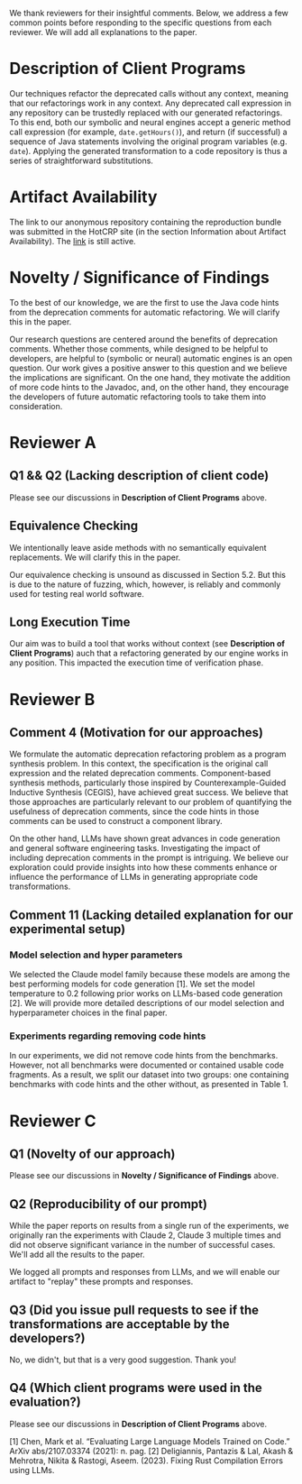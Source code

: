 We thank reviewers for their insightful comments. Below, we address a few common points before responding to the specific questions from each reviewer. We will add all explanations to the paper.

# Description of Client Programs
Our techniques refactor the deprecated calls without any context, meaning that our refactorings work in any context. Any deprecated call expression in any repository can be trustedly replaced with our generated refactorings. To this end, both our symbolic and neural engines accept a generic method call expression (for example, `date.getHours()`), and return (if successful) a sequence of Java statements involving the original program variables (e.g. `date`). Applying the generated transformation to a code repository is thus a series of straightforward substitutions.

# Artifact Availability
The link to our anonymous repository containing the reproduction bundle was submitted in the HotCRP site (in the section Information about Artifact Availability). The [link](https://anonymous.4open.science/r/refactoring-synthesis-3078/README.md) is still active.

# Novelty / Significance of Findings
To the best of our knowledge, we are the first to use the Java code hints from the deprecation comments for automatic refactoring. We will clarify this in the paper. 

Our research questions are centered around the benefits of deprecation comments. Whether those comments, while designed to be helpful to developers, are helpful to (symbolic or neural) automatic engines is an open question. Our work gives a positive answer to this question and we believe the implications are significant. On the one hand, they motivate the addition of more code hints to the Javadoc, and, on the other hand, they encourage the developers of future automatic refactoring tools to take them into consideration.

# Reviewer A
## Q1 && Q2 (Lacking description of client code)
Please see our discussions in __Description of Client Programs__ above. 

## Equivalence Checking
We intentionally leave aside methods with no semantically equivalent replacements. We will clarify this in the paper.

Our equivalence checking is unsound as discussed in Section 5.2. But this is due to the nature of fuzzing, which, however, is reliably and commonly used for testing real world software.

## Long Execution Time
Our aim was to build a tool that works without context (see __Description of Client Programs__) auch that a refactoring generated by our engine works in any position. This impacted the execution time of verification phase.

# Reviewer B
## Comment 4 (Motivation for our approaches)
We formulate the automatic deprecation refactoring problem as a program synthesis problem. In this context, the specification is the original call expression and the related deprecation comments. Component-based synthesis methods, particularly those inspired by Counterexample-Guided Inductive Synthesis (CEGIS), have achieved great success. We believe that those approaches are particularly relevant to our problem of quantifying the usefulness of deprecation comments, since the code hints in those comments can be used to construct a component library.

On the other hand, LLMs have shown great advances in code generation and general software engineering tasks. Investigating the impact of including deprecation comments in the prompt is intriguing. We believe our exploration could provide insights into how these comments enhance or influence the performance of LLMs in generating appropriate code transformations.

## Comment 11 (Lacking detailed explanation for our experimental setup)
### Model selection and hyper parameters
We selected the Claude model family because these models are among the best performing models for code generation [1]. We set the model temperature to 0.2 following prior works on LLMs-based code generation [2]. We will provide more detailed descriptions of our model selection and hyperparameter choices in the final paper.

### Experiments regarding removing code hints
In our experiments, we did not remove code hints from the benchmarks. However, not all benchmarks were documented or contained usable code fragments.  As a result, we split our dataset into two groups: one containing benchmarks with code hints and the other without, as presented in Table 1.

# Reviewer C
## Q1 (Novelty of our approach)
Please see our discussions in __Novelty / Significance of Findings__ above. 

## Q2 (Reproducibility of our prompt)
While the paper reports on results from a single run of the experiments, we originally ran the experiments with Claude 2, Claude 3 multiple times and did not observe significant variance in the number of successful cases. We'll add all the results to the paper.

We logged all prompts and responses from LLMs, and we will enable our artifact to "replay" these prompts and responses.

## Q3 (Did you issue pull requests to see if the transformations are acceptable by the developers?)
No, we didn't, but that is a very good suggestion. Thank you!

## Q4 (Which client programs were used in the evaluation?)
Please see our discussions in __Description of Client Programs__ above. 



[1] Chen, Mark et al. “Evaluating Large Language Models Trained on Code.” ArXiv abs/2107.03374 (2021): n. pag.
[2] Deligiannis, Pantazis & Lal, Akash & Mehrotra, Nikita & Rastogi, Aseem. (2023). Fixing Rust Compilation Errors using LLMs. 

